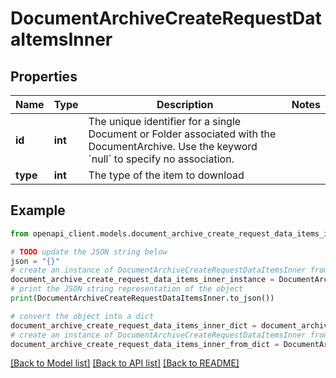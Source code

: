 # DocumentArchiveCreateRequestDataItemsInner


## Properties

Name | Type | Description | Notes
------------ | ------------- | ------------- | -------------
**id** | **int** | The unique identifier for a single Document or Folder associated with the DocumentArchive. Use the keyword &#x60;null&#x60; to specify no association. | 
**type** | **int** | The type of the item to download | 

## Example

```python
from openapi_client.models.document_archive_create_request_data_items_inner import DocumentArchiveCreateRequestDataItemsInner

# TODO update the JSON string below
json = "{}"
# create an instance of DocumentArchiveCreateRequestDataItemsInner from a JSON string
document_archive_create_request_data_items_inner_instance = DocumentArchiveCreateRequestDataItemsInner.from_json(json)
# print the JSON string representation of the object
print(DocumentArchiveCreateRequestDataItemsInner.to_json())

# convert the object into a dict
document_archive_create_request_data_items_inner_dict = document_archive_create_request_data_items_inner_instance.to_dict()
# create an instance of DocumentArchiveCreateRequestDataItemsInner from a dict
document_archive_create_request_data_items_inner_from_dict = DocumentArchiveCreateRequestDataItemsInner.from_dict(document_archive_create_request_data_items_inner_dict)
```
[[Back to Model list]](../README.md#documentation-for-models) [[Back to API list]](../README.md#documentation-for-api-endpoints) [[Back to README]](../README.md)


